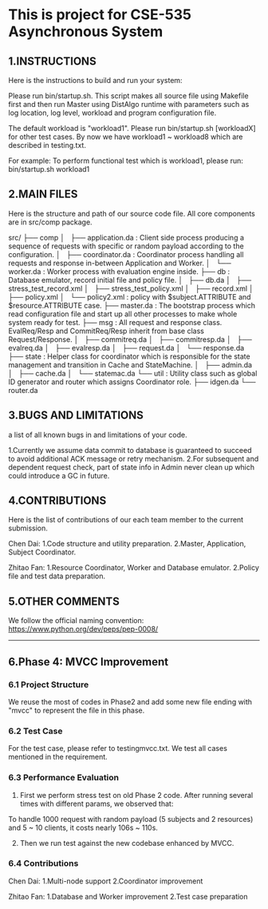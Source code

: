 # This is project for CSE-535 Asynchronous System

## 1.INSTRUCTIONS

Here is the instructions to build and run your system:

Please run bin/startup.sh. This script makes all source file using Makefile first and then run Master using DistAlgo runtime with parameters such as log location, log level, workload and program configuration file.

The default workload is "workload1". Please run bin/startup.sh [workloadX] for other test cases. By now we have workload1 ~ workload8 which are described in testing.txt.  

For example: To perform functional test which is workload1, please run: bin/startup.sh workload1


## 2.MAIN FILES

Here is the structure and path of our source code file. All core components are in src/comp package.

src/
├── comp
│   ├── application.da : Client side process producing a sequence of requests with specific or random payload according to the configuration.
│   ├── coordinator.da : Coordinator process handling all requests and response in-between Application and Worker.
│   └── worker.da      : Worker process with evaluation engine inside.
├── db                 : Database emulator, record initial file and policy file.
│   ├── db.da
│   ├── stress_test_record.xml
│   ├── stress_test_policy.xml
│   ├── record.xml
│   ├── policy.xml
│   └── policy2.xml    : policy with $subject.ATTRIBUTE and $resource.ATTRIBUTE case. 
├── master.da          : The bootstrap process which read configuration file and start up all other processes to make whole system ready for test.
├── msg                : All request and response class. EvalReq/Resp and CommitReq/Resp inherit from base class Request/Response.
│   ├── commitreq.da
│   ├── commitresp.da
│   ├── evalreq.da
│   ├── evalresp.da
│   ├── request.da
│   └── response.da
├── state              : Helper class for coordinator which is responsible for the state management and transition in Cache and StateMachine.
│   ├── admin.da
│   ├── cache.da
│   └── statemac.da
└── util               : Utility class such as global ID generator and router which assigns Coordinator role.
    ├── idgen.da
    └── router.da


## 3.BUGS AND LIMITATIONS

a list of all known bugs in and limitations of your code.

1.Currently we assume data commit to database is guaranteed to succeed to avoid additional ACK message or retry mechanism.
2.For subsequent and dependent request check, part of state info in Admin never clean up which could introduce a GC in future.


## 4.CONTRIBUTIONS  

Here is the list of contributions of our each team member to the current submission.

Chen Dai: 
    1.Code structure and utility preparation.
    2.Master, Application, Subject Coordinator.

Zhitao Fan: 
    1.Resource Coordinator, Worker and Database emulator.
    2.Policy file and test data preparation.


## 5.OTHER COMMENTS

We follow the official naming convention: https://www.python.org/dev/peps/pep-0008/

------------------------------
## 6.Phase 4: MVCC Improvement

### 6.1 Project Structure

We reuse the most of codes in Phase2 and add some new file ending with "mvcc" to represent the file in this phase.

### 6.2 Test Case

For the test case, please refer to testingmvcc.txt. We test all cases mentioned in the requirement.

### 6.3 Performance Evaluation

1) First we perform stress test on old Phase 2 code. After running several times with different params, we observed that:

To handle 1000 request with random payload (5 subjects and 2 resources) and 5 ~ 10 clients, it costs nearly 106s ~ 110s.

2) Then we run test against the new codebase enhanced by MVCC.

### 6.4 Contributions

Chen Dai:
    1.Multi-node support
    2.Coordinator improvement

Zhitao Fan:
    1.Database and Worker improvement
    2.Test case preparation

